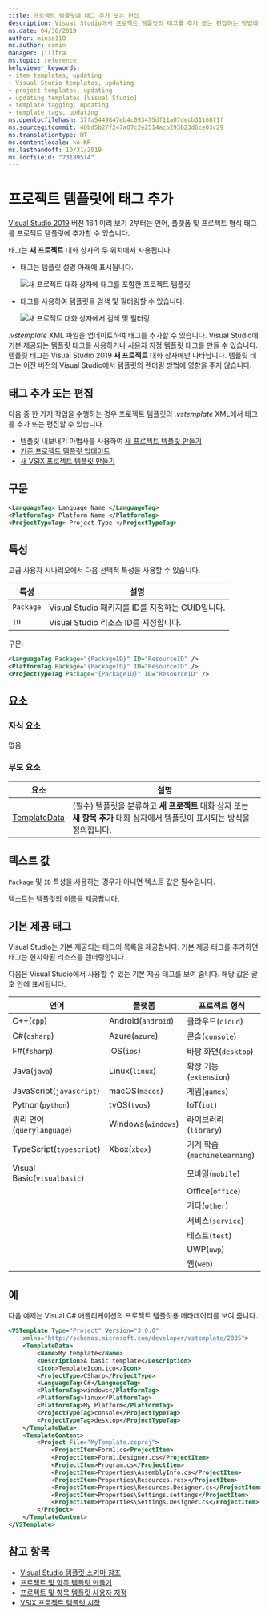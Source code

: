 ```yaml
---
title: 프로젝트 템플릿에 태그 추가 또는 편집
description: Visual Studio에서 프로젝트 템플릿의 태그를 추가 또는 편집하는 방법에 대해 알아보세요.
ms.date: 04/30/2019
author: minsa110
ms.author: somin
manager: jillfra
ms.topic: reference
helpviewer_keywords:
- item templates, updating
- Visual Studio templates, updating
- project templates, updating
- updating templates [Visual Studio]
- template tagging, updating
- template tags, updating
ms.openlocfilehash: 37fa5449847eb4c093475df11a07decb31168f1f
ms.sourcegitcommit: 40bd5b27f247a07c2e2514acb293b23d6ce03c29
ms.translationtype: HT
ms.contentlocale: ko-KR
ms.lasthandoff: 10/31/2019
ms.locfileid: "73189514"
---
```

# <a name="add-tags-to-project-templates"></a>프로젝트 템플릿에 태그 추가

[Visual Studio 2019](https://visualstudio.microsoft.com/downloads/) 버전 16.1 미리 보기 2부터는 언어, 플랫폼 및 프로젝트 형식 태그를 프로젝트 템플릿에 추가할 수 있습니다. 

태그는 **새 프로젝트** 대화 상자의 두 위치에서 사용됩니다.

- 태그는 템플릿 설명 아래에 표시됩니다.

   ![새 프로젝트 대화 상자에 태그를 포함한 프로젝트 템플릿](media/npd-item-with-template-tags.png)

- 태그를 사용하여 템플릿을 검색 및 필터링할 수 있습니다.

   ![새 프로젝트 대화 상자에서 검색 및 필터링](media/npd-search-and-filter.png)

*.vstemplate* XML 파일을 업데이트하여 태그를 추가할 수 있습니다. Visual Studio에 기본 제공되는 템플릿 태그를 사용하거나 사용자 지정 템플릿 태그를 만들 수 있습니다. 템플릿 태그는 Visual Studio 2019 **새 프로젝트** 대화 상자에만 나타납니다. 템플릿 태그는 이전 버전의 Visual Studio에서 템플릿의 렌더링 방법에 영향을 주지 않습니다.

## <a name="add-or-edit-tags"></a>태그 추가 또는 편집

다음 중 한 가지 작업을 수행하는 경우 프로젝트 템플릿의 *.vstemplate* XML에서 태그를 추가 또는 편집할 수 있습니다.

* 템플릿 내보내기 마법사를 사용하여 [새 프로젝트 템플릿 만들기](how-to-create-project-templates.md)
* [기존 프로젝트 템플릿 업데이트](how-to-update-existing-templates.md)
* [새 VSIX 프로젝트 템플릿 만들기](../extensibility/getting-started-with-the-vsix-project-template.md)

## <a name="syntax"></a>구문

```xml
<LanguageTag> Language Name </LanguageTag>
<PlatformTag> Platform Name </PlatformTag>
<ProjectTypeTag> Project Type </ProjectTypeTag>
```

## <a name="attributes"></a>특성

고급 사용자 시나리오에서 다음 선택적 특성을 사용할 수 있습니다.

|특성|설명|
|---------------|-----------------|
|`Package`|Visual Studio 패키지를 ID를 지정하는 GUID입니다.|
|`ID`|Visual Studio 리소스 ID를 지정합니다.|

구문:

```xml
<LanguageTag Package="{PackageID}" ID="ResourceID" />
<PlatformTag Package="{PackageID}" ID="ResourceID" />
<ProjectTypeTag Package="{PackageID}" ID="ResourceID" />
```

## <a name="elements"></a>요소

### <a name="child-elements"></a>자식 요소

없음

### <a name="parent-elements"></a>부모 요소

|요소|설명|
|-------------|-----------------|
|[TemplateData](../extensibility/templatedata-element-visual-studio-templates.md)|(필수) 템플릿을 분류하고 **새 프로젝트** 대화 상자 또는 **새 항목 추가** 대화 상자에서 템플릿이 표시되는 방식을 정의합니다.|

## <a name="text-value"></a>텍스트 값

`Package` 및 `ID` 특성을 사용하는 경우가 아니면 텍스트 값은 필수입니다.

텍스트는 템플릿의 이름을 제공합니다.

## <a name="built-in-tags"></a>기본 제공 태그

Visual Studio는 기본 제공되는 태그의 목록을 제공합니다. 기본 제공 태그를 추가하면 태그는 현지화된 리소스를 렌더링합니다. 

다음은 Visual Studio에서 사용할 수 있는 기본 제공 태그를 보여 줍니다. 해당 값은 괄호 안에 표시됩니다.

| 언어 | 플랫폼 | 프로젝트 형식 |
| -- | -- | -- |
| C++(`cpp`) | Android(`android`) | 클라우드(`cloud`) |
| C#(`csharp`) | Azure(`azure`) | 콘솔(`console`) |
| F#(`fsharp`) | iOS(`ios`) | 바탕 화면(`desktop`) |
| Java(`java`) | Linux(`linux`) | 확장 기능(`extension`) |
| JavaScript(`javascript`) | macOS(`macos`) | 게임(`games`) |
| Python(`python`) | tvOS(`tvos`) | IoT(`iot`) |
| 쿼리 언어(`querylanguage`) | Windows(`windows`) | 라이브러리(`library`) |
| TypeScript(`typescript`) | Xbox(`xbox`) | 기계 학습(`machinelearning`) |
| Visual Basic(`visualbasic`) | | 모바일(`mobile`) |
| | | Office(`office`) |
| | | 기타(`other`) |
| | | 서비스(`service`) |
| | | 테스트(`test`) |
| | | UWP(`uwp`) |
| | | 웹(`web`) |

## <a name="example"></a>예

다음 예제는 Visual C# 애플리케이션의 프로젝트 템플릿용 메타데이터를 보여 줍니다.

```xml
<VSTemplate Type="Project" Version="3.0.0"
    xmlns="http://schemas.microsoft.com/developer/vstemplate/2005">
    <TemplateData>
        <Name>My template</Name>
        <Description>A basic template</Description>
        <Icon>TemplateIcon.ico</Icon>
        <ProjectType>CSharp</ProjectType>
        <LanguageTag>C#</LanguageTag>
        <PlatformTag>windows</PlatformTag>
        <PlatformTag>linux</PlatformTag>
        <PlatformTag>My Platform</PlatformTag>
        <ProjectTypeTag>console</ProjectTypeTag>
        <ProjectTypeTag>desktop</ProjectTypeTag>
    </TemplateData>
    <TemplateContent>
        <Project File="MyTemplate.csproj">
            <ProjectItem>Form1.cs<ProjectItem>
            <ProjectItem>Form1.Designer.cs</ProjectItem>
            <ProjectItem>Program.cs</ProjectItem>
            <ProjectItem>Properties\AssemblyInfo.cs</ProjectItem>
            <ProjectItem>Properties\Resources.resx</ProjectItem>
            <ProjectItem>Properties\Resources.Designer.cs</ProjectItem>
            <ProjectItem>Properties\Settings.settings</ProjectItem>
            <ProjectItem>Properties\Settings.Designer.cs</ProjectItem>
        </Project>
    </TemplateContent>
</VSTemplate>
```

## <a name="see-also"></a>참고 항목

- [Visual Studio 템플릿 스키마 참조](../extensibility/visual-studio-template-schema-reference.md)
- [프로젝트 및 항목 템플릿 만들기](creating-project-and-item-templates.md)
- [프로젝트 및 항목 템플릿 사용자 지정](customizing-project-and-item-templates.md)
- [VSIX 프로젝트 템플릿 시작](../extensibility/getting-started-with-the-vsix-project-template.md)
